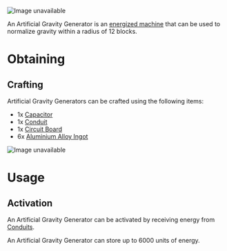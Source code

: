 ![Image unavailable](https://i.imgur.com/VWkjNmE.png)

An Artificial Gravity Generator is an [energized machine](Energy-Systems) that can be used to normalize gravity within a radius of 12 blocks.

# Obtaining

## Crafting

Artificial Gravity Generators can be crafted using the following items:

* 1x [Capacitor](Capacitor)
* 1x [Conduit](Conduit)
* 1x [Circuit Board](Circuit-Board)
* 6x [Aluminium Alloy Ingot](Aluminium-Alloy-Ingot)

![Image unavailable](https://i.imgur.com/8UiaUwv.png)

# Usage

## Activation

An Artificial Gravity Generator can be activated by receiving energy from [Conduits](Conduit).

An Artificial Gravity Generator can store up to 6000 units of energy.